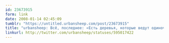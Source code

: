 ```yaml
---
id: 23673915
form: link
date: 2008-01-14 02:45:09
tumblr: "https://untitled.urbansheep.com/post/23673915"
title: "urbansheep: Всё, последнее: «Есть деревья, которые ведут одиночный образ жизни. Для развития им не нужно жить семьями, а тем более стаями.»"
linkurl: http://twitter.com/urbansheep/statuses/595017422
---
```


